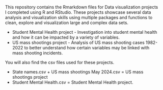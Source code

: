 This repository contains the Rmarkdown files for Data visualization projects I completed using R and RStudio.
These projects showcase several data analysis and visualization skills using multiple packages and functions to clean, explore and visualization large and complex data sets.
- Student Mental Health project - Investigation into student mental health and how it can be impacted by a variety of variables.
- US mass shootings project - Analysis of US mass shooting cases 1982-2022 to better understand how certain variables may be linked with mass shooting incidents.

You will also find the csv files used for these projects.
- State names.csv + US mass shootings May 2024.csv = US mass shootings project
- Student Mental Health.csv = Student Mental Health project.
